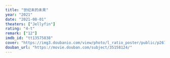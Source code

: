 ```yaml
---
title: "世纪末的未来"
year: "2021"
date: "2021-08-01"
theaters: ["Jellyfin"]
rating: "4-t"
remark: ["12"]
imdb_id: "tt13575838"
cover: "https://img3.doubanio.com/view/photo/l_ratio_poster/public/p2673420377.jpg"
douban_url: "https://movie.douban.com/subject/35158124/"
---
```

